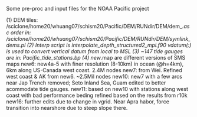 Some pre-proc and input files for the NOAA Pacific project

(1) DEM tiles: /sciclone/home20/whuang07/schism20/Pacific/DEM/RUNdir/DEM/dem_*.asc
     order in: /sciclone/home20/whuang07/schism20/Pacific/DEM/RUNdir/DEM/symlink_dems.pl 
(2) Interp script is interpolate_depth_structured2_mpi.f90
      vdatum(:) is used to convert vertical datum from local to MSL
(3) ~147 tide gauges are in: Pacific_tide_stations.bp
(4) new*.map are different versions of SMS maps
      new6: new4a-5 with finer resolution (8-10km) in ocean (@h=4km), 6km along US-Canada west coast. 2.4M nodes
      new7: from Wei. Refined west coast & AK from new6. ~2.5Mil nodes
      new10: new7 with a few arcs near Jap Trench removed; Seto Inland Sea, Guam edited to better acommodate
             tide gauges.
      new11: based on new10 with stations along west coast with bad performance beding refined based on the results from r10k
      new16: further edits due to change in vgrid. Near Apra habor, force transition into nearshore due to steep slope there.
